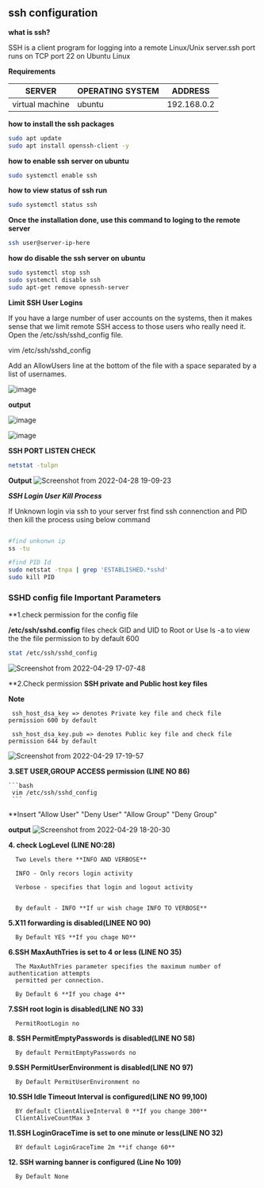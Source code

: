 ## ssh configuration

**what is ssh?**

SSH is a client program for logging into a remote Linux/Unix server.ssh port runs on TCP port 22 on Ubuntu Linux

**Requirements**

| SERVER | OPERATING SYSTEM | ADDRESS |
|---|---| --- |
| virtual machine | ubuntu | 192.168.0.2 |

**how to install the ssh packages**

```bash
sudo apt update
sudo apt install openssh-client -y
```


**how to enable ssh server on ubuntu**

```bash
sudo systemctl enable ssh
```
**how to view status of ssh run**

```bash
sudo systemctl status ssh
```
**Once the installation done, use this command to loging to the remote server**

```bash
ssh user@server-ip-here
```

**how do disable the ssh server on ubuntu**

```bash
sudo systemctl stop ssh
sudo systemctl disable ssh
sudo apt-get remove opnessh-server
```
**Limit SSH User Logins**

If you have a large number of user accounts on the systems, then it makes sense that we limit remote SSH access to those users who really need it. Open the /etc/ssh/sshd_config file.

  vim /etc/ssh/sshd_config
  
  Add an AllowUsers line at the bottom of the file with a space separated by a list of usernames.
  
  ![image](https://user-images.githubusercontent.com/98270930/165550413-043b9c7d-9f5b-48cb-95d7-8fe3628c2450.png)


**output**

![image](https://user-images.githubusercontent.com/98270930/165551212-b7e3b4ae-cf10-4f23-836a-8d748d3b9ac5.png)


![image](https://user-images.githubusercontent.com/98270930/165553054-02aab5bb-39c5-49b8-830b-cf061ff51feb.png)

  
  **SSH PORT LISTEN CHECK**
  
  ```bash
  netstat -tulpn
  ```
   **Output**
   ![Screenshot from 2022-04-28 19-09-23](https://user-images.githubusercontent.com/102893121/165765334-a8cba6af-3a11-4bd1-8583-c8f357630a6e.png)


_**SSH Login User Kill Process**_

If Unknown login via ssh to your server frst find ssh connenction and PID then kill the process using below command

```bash

#find unkonwn ip 
ss -tu

#find PID Id
sudo netstat -tnpa | grep 'ESTABLISHED.*sshd'
sudo kill PID

```

  
  ### SSHD config file Important Parameters
  
  **1.check permission for the config file  
  
  **/etc/ssh/sshd.config** files check GID and UID to Root or Use ls -a to view the the file permission to by default 600 
  
  ```bash
 stat /etc/ssh/sshd_config
 ```
 ![Screenshot from 2022-04-29 17-07-48](https://user-images.githubusercontent.com/102893121/165937368-0301e1d8-fa93-47cd-8636-bac7cafaf231.png)
 
 
  **2.Check permission **SSH private and Public host key files**
 
  **Note**
     
     ssh_host_dsa_key => denotes Private key file and check file permission 600 by default
               
     ssh_host_dsa_key.pub => denotes Public key file and check file permission 644 by default

![Screenshot from 2022-04-29 17-19-57](https://user-images.githubusercontent.com/102893121/165938942-9f426465-8a1c-4b74-b13f-9127196d937c.png)
    
  **3.SET USER,GROUP ACCESS permission (LINE NO 86)**
    
    ```bash
     vim /etc/ssh/sshd_config
     ```
  **Insert "Allow User" "Deny User" "Allow Group" "Deny Group"
     
  **output**
 ![Screenshot from 2022-04-29 18-20-30](https://user-images.githubusercontent.com/102893121/165947560-7405ff17-97a4-4e85-a613-719ffb1bc298.png)

  
  **4. check LogLevel (LINE NO:28)**
  
      Two Levels there **INFO AND VERBOSE** 
      
      INFO - Only recors login activity
      
      Verbose - specifies that login and logout activity
  
      
      By default - INFO **If ur wish chage INFO TO VERBOSE**
  
   
   **5.X11 forwarding is disabled(LINEE NO 90)** 
   
      By Default YES **If you chage NO**
   
   
   **6.SSH MaxAuthTries is set to 4 or less (LINE NO 35)**
   
      The MaxAuthTries parameter specifies the maximum number of authentication attempts
      permitted per connection.
   
      By Default 6 **If you chage 4**
   
   
   **7.SSH root login is disabled(LINE NO 33)**
   
      PermitRootLogin no
   
   
   **8. SSH PermitEmptyPasswords is disabled(LINE NO 58)**
   
      By default PermitEmptyPasswords no
   
       
   **9.SSH PermitUserEnvironment is disabled(LINE NO 97)**
   
      By Default PermitUserEnvironment no
   
   
   **10.SSH Idle Timeout Interval is configured(LINE NO 99,100)** 
     
      BY default ClientAliveInterval 0 **If you change 300**
      ClientAliveCountMax 3
   
   
   **11.SSH LoginGraceTime is set to one minute or less(LINE NO 32)** 
   
      BY default LoginGraceTime 2m **if change 60**
     
   
   **12. SSH warning banner is configured (Line No 109)**
   
      By Default None 
   
